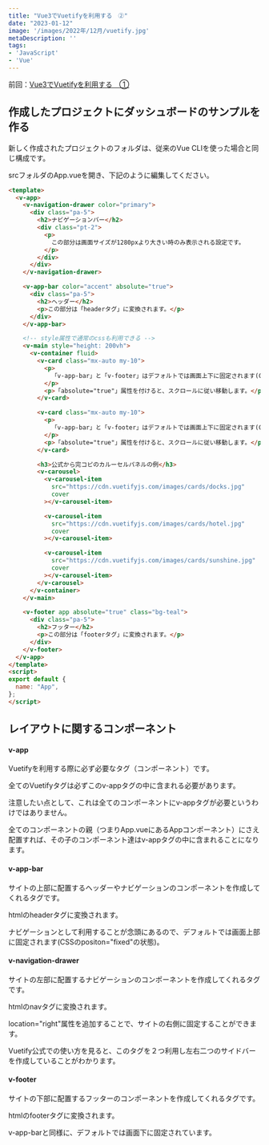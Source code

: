 ```yaml
---
title: "Vue3でVuetifyを利用する　②"
date: "2023-01-12"
image: '/images/2022年/12月/vuetify.jpg'
metaDescription: ''
tags: 
- 'JavaScript'
- 'Vue'
---
```


前回：[Vue3でVuetifyを利用する　①](https://blog-tukki.com/posts/221221)


## 作成したプロジェクトにダッシュボードのサンプルを作る

新しく作成されたプロジェクトのフォルダは、従来のVue CLIを使った場合と同じ構成です。

srcフォルダのApp.vueを開き、下記のように編集してください。

```html
<template>
  <v-app>
    <v-navigation-drawer color="primary">
      <div class="pa-5">
        <h2>ナビゲーションバー</h2>
        <div class="pt-2">
          <p>
            この部分は画面サイズが1280pxより大きい時のみ表示される設定です。
          </p>
        </div>
      </div>
    </v-navigation-drawer>

    <v-app-bar color="accent" absolute="true">
      <div class="pa-5">
        <h2>ヘッダー</h2>
        <p>この部分は「headerタグ」に変換されます。</p>
      </div>
    </v-app-bar>

    <!-- style属性で通常のcssも利用できる -->
    <v-main style="height: 200vh">
      <v-container fluid>
        <v-card class="mx-auto my-10">
          <p>
            「v-app-bar」と「v-footer」はデフォルトでは画面上下に固定されます(CSSのpositon="fixed"の状態)。
          </p>
          <p>「absolute="true"」属性を付けると、スクロールに従い移動します。</p>
        </v-card>

        <v-card class="mx-auto my-10">
          <p>
            「v-app-bar」と「v-footer」はデフォルトでは画面上下に固定されます(CSSのpositon="fixed"の状態)。
          </p>
          <p>「absolute="true"」属性を付けると、スクロールに従い移動します。</p>
        </v-card>

        <h3>公式から完コピのカルーセルパネルの例</h3>
        <v-carousel>
          <v-carousel-item
            src="https://cdn.vuetifyjs.com/images/cards/docks.jpg"
            cover
          ></v-carousel-item>

          <v-carousel-item
            src="https://cdn.vuetifyjs.com/images/cards/hotel.jpg"
            cover
          ></v-carousel-item>

          <v-carousel-item
            src="https://cdn.vuetifyjs.com/images/cards/sunshine.jpg"
            cover
          ></v-carousel-item>
        </v-carousel>
      </v-container>
    </v-main>

    <v-footer app absolute="true" class="bg-teal">
      <div class="pa-5">
        <h2>フッター</h2>
        <p>この部分は「footerタグ」に変換されます。</p>
      </div>
    </v-footer>
  </v-app>
</template>
<script>
export default {
  name: "App",
};
</script>
```
## レイアウトに関するコンポーネント

#### v-app
Vuetifyを利用する際に必ず必要なタグ（コンポーネント）です。

<red>全てのVuetifyタグは必ずこのv-appタグの中に含まれる必要があります。</red>

注意したい点として、これは全てのコンポーネントにv-appタグが必要というわけではありません。

全てのコンポーネントの親（つまりApp.vueにあるAppコンポーネント）にさえ配置すれば、その子のコンポーネント達はv-appタグの中に含まれることになります。


#### v-app-bar
サイトの上部に配置するヘッダーやナビゲーションのコンポーネントを作成してくれるタグです。

<red>htmlのheaderタグ</red>に変換されます。

ナビゲーションとして利用することが念頭にあるので、デフォルトでは画面上部に固定されます(CSSのpositon="fixed"の状態)。


#### v-navigation-drawer
サイトの左部に配置するナビゲーションのコンポーネントを作成してくれるタグです。

<red>htmlのnavタグ</red>に変換されます。

location="right"属性を追加することで、サイトの右側に固定することができます。

Vuetify公式での使い方を見ると、このタグを２つ利用し左右二つのサイドバーを作成していることがわかります。


#### v-footer
サイトの下部に配置するフッターのコンポーネントを作成してくれるタグです。

<red>htmlのfooterタグ</red>に変換されます。

v-app-barと同様に、デフォルトでは画面下に固定されています。

